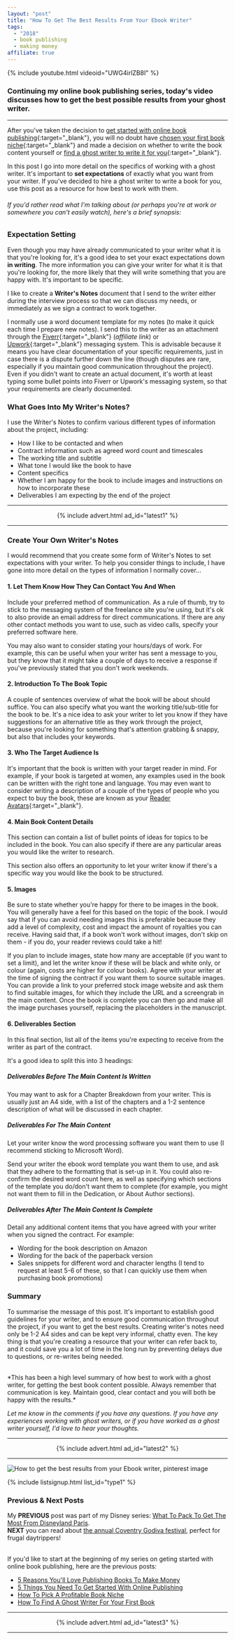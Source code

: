 ```yaml
---
layout: "post"
title: "How To Get The Best Results From Your Ebook Writer"
tags:
  - "2018"
  - book publishing
  - making money
affiliate: true
---
```


{% include youtube.html videoid="UWG4irlZB8I" %}

### Continuing my online book publishing series, today's video discusses how to get the best possible results from your ghost writer.

***

After you've taken the decision to [get started with online book publishing](/posts/5-things-to-start-self-publishing.html){:target="_blank"}, you will no doubt have [chosen your first book niche](/posts/How-To-Pick-A-Profitable-Book-Niche.html){:target="_blank"} and made a decision on whether to write the book content yourself or [find a ghost writer to write it for you](/posts/how-to-find-a-ghostwriter.html){:target="_blank"}. 

In this post I go into more detail on the specifics of working with a ghost writer. It's important to **set expectations** of exactly what you want from your writer. If you've decided to hire a ghost writer to write a book for you, use this post as a resource for how best to work with them.

###### If you'd rather read what I'm talking about (or perhaps you're at work or somewhere you can't easily watch), here's a brief synopsis:

### Expectation Setting
Even though you may have already communicated to your writer what it is that you're looking for, it's a good idea to set your exact expectations down **in writing**. The more information you can give your writer for what it is that you're looking for, the more likely that they will write something that you are happy with. It's important to be specific.

I like to create a **Writer's Notes** document that I send to the writer either during the interview process so that we can discuss my needs, or immediately as we sign a contract to work together.

I normally use a word document template for my notes (to make it quick each time I prepare new notes). I send this to the writer as an attachment through the [Fiverr](http://bit.ly/try_fiverr){:target="_blank"} (<i>affiliate link</i>) or [Upwork](https://www.upwork.com/){:target="_blank"} messaging system. This is advisable because it means you have clear documentation of your specific requirements, just in case there is a dispute further down the line (though disputes are rare, especially if you maintain good communication throughout the project). Even if you didn't want to create an actual document, it's worth at least typing some bullet points into Fiverr or Upwork's messaging system, so that your requirements are clearly documented.

### What Goes Into My Writer's Notes?
I use the Writer's Notes to confirm various different types of information about the project, including:
- How I like to be contacted and when
- Contract information such as agreed word count and timescales
- The working title and subtitle
- What tone I would like the book to have
- Content specifics
- Whether I am happy for the book to include images and instructions on how to incorporate these
- Deliverables I am expecting by the end of the project

***

<!-- START ADVERTISER: Latest ad 1 -->
<center>
{% include advert.html ad_id="latest1" %}
</center>
<!-- END ADVERTISER: Latest 1 -->

***

### Create Your Own Writer's Notes
I would recommend that you create some form of Writer's Notes to set expectations with your writer. To help you consider things to include, I have gone into more detail on the types of information I normally cover...

#### 1. Let Them Know How They Can Contact You And When
Include your preferred method of communication. As a rule of thumb, try to stick to the messaging system of the freelance site you're using, but it's ok to also provide an email address for direct communications. If there are any other contact methods you want to use, such as video calls, specify your preferred software here.

You may also want to consider stating your hours/days of work. For example, this can be useful when your writer has sent a message to you, but they know that it might take a couple of days to receive a response if you've previously stated that you don't work weekends.

#### 2. Introduction To The Book Topic
A couple of sentences overview of what the book will be about should suffice. You can also specify what you want the working title/sub-title for the book to be. It's a nice idea to ask your writer to let you know if they have suggestions for an alternative title as they work through the project, because you're looking for something that's attention grabbing & snappy, but also that includes your keywords.

#### 3. Who The Target Audience Is
It's important that the book is written with your target reader in mind. For example, if your book is targeted at women, any examples used in the book can be written with the right tone and language. You may even want to consider writing a description of a couple of the types of people who you expect to buy the book, these are known as your [Reader Avatars](https://problogger.com/how-to-create-a-reader-avatar-for-your-blog/){:target="_blank"}.

#### 4. Main Book Content Details
This section can contain a list of bullet points of ideas for topics to be included in the book. You can also specify if there are any particular areas you would like the writer to research.

This section also offers an opportunity to let your writer know if there's a specific way you would like the book to be structured.

#### 5. Images
Be sure to state whether you're happy for there to be images in the book. You will generally have a feel for this based on the topic of the book. I would say that if you can avoid needing images this is preferable because they add a level of complexity, cost and impact the amount of royalties you can receive. Having said that, if a book won't work without images, don't skip on them - if you do, your reader reviews could take a hit!

If you plan to include images, state how many are acceptable (if you want to set a limit), and let the writer know if these will be black and white only, or colour (again, costs are higher for colour books). Agree with your writer at the time of signing the contract if you want them to source suitable images. You can provide a link to your preferred stock image website and ask them to find suitable images, for which they include the URL and a screengrab in the main content. Once the book is complete you can then go and make all the image purchases yourself, replacing the placeholders in the manuscript.

#### 6. Deliverables Section
In this final section, list all of the items you're expecting to receive from the writer as part of the contract. 

It's a good idea to split this into 3 headings:
##### Deliverables Before The Main Content Is Written
You may want to ask for a Chapter Breakdown from your writer. This is usually just an A4 side, with a list of the chapters and a 1-2 sentence description of what will be discussed in each chapter.

##### Deliverables For The Main Content
Let your writer know the word processing software you want them to use (I recommend sticking to Microsoft Word).

Send your writer the ebook word template you want them to use, and ask that they adhere to the formatting that is set-up in it. You could also re-confirm the desired word count here, as well as specifying which sections of the template you do/don't want them to complete (for example, you might not want them to fill in the Dedication, or About Author sections).

##### Deliverables After The Main Content Is Complete
Detail any additional content items that you have agreed with your writer when you signed the contract. For example:

- Wording for the book description on Amazon
- Wording for the back of the paperback version
- Sales snippets for different word and character lengths (I tend to request at least 5-6 of these, so that I can quickly use them when purchasing book promotions)

### Summary
To summarise the message of this post. It's important to establish good guidelines for your writer, and to ensure good communication throughout the project, if you want to get the best results. Creating writer's notes need only be 1-2 A4 sides and can be kept very informal, chatty even. The key thing is that you're creating a resource that your writer can refer back to, and it could save you a lot of time in the long run by preventing delays due to questions, or re-writes being needed.


<br>
*This has been a high level summary of how best to work with a ghost writer, for getting the best book content possible. Always remember that communication is key. Maintain good, clear contact and you will both be happy with the results.*

*Let me know in the comments if you have any questions. If you have any experiences working with ghost writers, or if you have worked as a ghost writer yourself, I'd love to hear your thoughts.*

*** 

<!-- START ADVERTISER: Latest ad 2 -->
<center>
{% include advert.html ad_id="latest2" %}
</center>
<!-- END ADVERTISER: Latest 2 -->

***

![How to get the best results from your Ebook writer, pinterest image](/i/2018/how-to-get-value-for-money-from-writer.png)

<!-- START EMAIL LIST SIGN-UP: Type 1 -->

{% include listsignup.html list_id="type1" %}

<!-- END EMAIL LIST SIGN-UP: Type 1 -->

### Previous & Next Posts

My **PREVIOUS** post was part of my Disney series: [What To Pack To Get The Most From Disneyland Paris](/posts/what-to-pack-to-get-most-from-dlp.html).<br>
**NEXT** you can read about [the annual Coventry Godiva festival](/posts/best-free-family-festival.html), perfect for frugal daytrippers!

<br>
If you'd like to start at the beginning of my series on geting started with online book publishing, here are the previous posts:

- [5 Reasons You'll Love Publishing Books To Make Money](/posts/5-money-making-reasons-to-publish-books.html)
- [5 Things You Need To Get Started With Online Publishing](/posts/5-things-to-start-self-publishing.html)
- [How To Pick A Profitable Book Niche](/posts/How-To-Pick-A-Profitable-Book-Niche.html)
- [How To Find A Ghost Writer For Your First Book](/posts/how-to-find-a-ghostwriter.html)

***

<!-- START ADVERTISER: Latest ad 3 -->
<center>
{% include advert.html ad_id="latest3" %}
</center>
<!-- END ADVERTISER: Latest 3 -->

***


